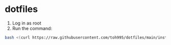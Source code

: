# dotfiles

1. Log in as root
2. Run the command:
```bash
bash <(curl https://raw.githubusercontent.com/toh995/dotfiles/main/install)
```
